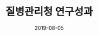 ---
output: true
search: false
title:  "질병관리청 연구성과"
date:   2019-08-05
categories: results
sourceUrl: https://kdca.go.kr/board/board.es?mid=a40801000000&bid=0050
---